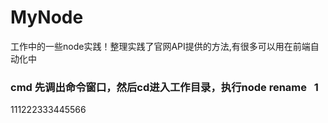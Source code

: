# MyNode
工作中的一些node实践！整理实践了官网API提供的方法,有很多可以用在前端自动化中  

### cmd 先调出命令窗口，然后cd进入工作目录，执行node rename   1
111222333445566
